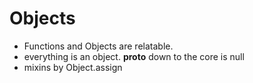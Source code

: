 # Objects
-   Functions and Objects are relatable.
-   everything is an object. __proto__ down to the core is null
-   mixins by Object.assign